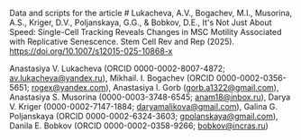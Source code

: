 Data and scripts for the article # 
Lukacheva, A.V., Bogachev, M.I., Musorina, A.S., Kriger, D.V., Poljanskaya, G.G., & Bobkov, D.E., It's Not Just About Speed: Single-Cell Tracking Reveals Changes in MSC Motility Associated with Replicative Senescence. Stem Cell Rev and Rep (2025). https://doi.org/10.1007/s12015-025-10868-x 


Anastasiya V. Lukacheva (ORCID 0000-0002-8007-4872; av.lukacheva@yandex.ru), Mikhail. I. Bogachev (ORCID 0000-0002-0356-5651; rogex@yandex.com), Anastasiya I. Gorb (gorb.a1322@gmail.com), Anastasiya S. Musorina (0000-0003-3748-6545; anam18@inbox.ru), Darya V. Kriger (0000-0002-7147-1884; daryamalikova@gmail.com), Galina G. Poljanskaya (ORCID 0000-0002-6324-3603; gpolanskaya@gmail.com), Danila E. Bobkov (ORCID 0000-0002-0358-9266; bobkov@incras.ru)

